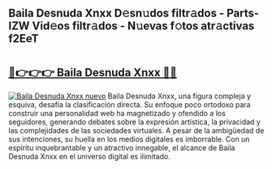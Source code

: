 ## Baila Desnuda Xnxx D𝚎sn𝚞dos filtr𝚊dos - Parts-IZW Vid𝚎os filtr𝚊dos - N𝚞evas f𝚘tos atr𝚊ctivas f2EeT

# <h2><a href="http://mbboqgh.tromn.icu/?c=Baila+Desnuda+Xnxx">🔗👉👉👉 Baila Desnuda Xnxx 🔗🔗</a></h2>

[![Baila Desnuda Xnxx nuevo](https://i.imgur.com/pEAQMta.gif)](http://mbboqgh.tromn.icu/?c=Baila+Desnuda+Xnxx)
Baila Desnuda Xnxx, una figura compleja y esquiva, desafía la clasificación directa. Su enfoque poco ortodoxo para construir una personalidad web ha magnetizado y ofendido a los seguidores, generando debates sobre la expresión artística, la privacidad y las complejidades de las sociedades virtuales. A pesar de la ambigüedad de sus intenciones, su huella en los medios digitales es imborrable. Con un espíritu inquebrantable y un atractivo innegable, el alcance de Baila Desnuda Xnxx en el universo digital es ilimitado.
